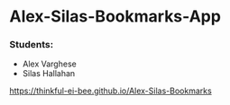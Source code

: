 # Alex-Silas-Bookmarks-App

### Students:
* Alex Varghese
* Silas Hallahan

https://thinkful-ei-bee.github.io/Alex-Silas-Bookmarks
